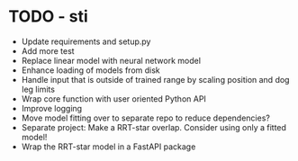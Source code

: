 # TODO - sti
- Update requirements and setup.py
- Add more test
- Replace linear model with neural network model
- Enhance loading of models from disk
- Handle input that is outside of trained range by scaling position and dog leg limits
- Wrap core function with user oriented Python API
- Improve logging
- Move model fitting over to separate repo to reduce dependencies?
- Separate project: Make a RRT-star overlap. Consider using only a fitted model!
- Wrap the RRT-star model in a FastAPI package